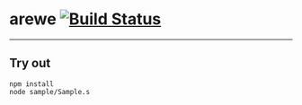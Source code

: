 
# arewe [![Build Status](https://travis-ci.org/Wandalen/arewe.svg?branch=master)](https://travis-ci.org/Wandalen/arewe)

___

## Try out
```
npm install
node sample/Sample.s
```


